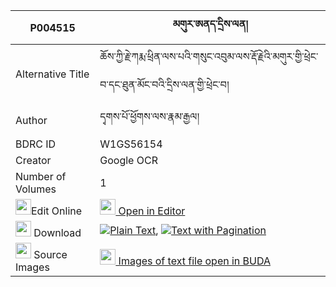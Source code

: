 |P004515|མགུར་ཨནད་དྲིས་ལན། 
| --- | --- 
|Alternative Title |ཆོས་ཀྱི་རྗེ་ཀརྨ་ཕྲིན་ལས་པའི་གསུང་འབུམ་ལས་རྡོ་རྗེའི་མགུར་གྱི་ཕྲེང་བ་དང་ཐུན་མོང་བའི་དྲིས་ལན་གྱི་ཕྲེང་བ།
|Author| དྭགས་པོ་ཕྱོགས་ལས་རྣམ་རྒྱལ།
|BDRC ID | W1GS56154
|Creator | Google OCR
|Number of Volumes| 1
|<img width="25" src="https://img.icons8.com/color/25/000000/edit-property.png">Edit Online| [<img width="25" src="https://avatars.githubusercontent.com/u/45091458?s=200&v=4"> Open in Editor](http://editor.openpecha.org/P004515)
|<img width="25" src="https://img.icons8.com/fluent/48/000000/download-2.png"/>  Download | [![](https://img.icons8.com/color/20/000000/txt.png)Plain Text](https://github.com/Openpecha/P004515/releases/download/v1/gur_en_drilen_plain_P004515.zip), [![](https://img.icons8.com/color/20/000000/txt.png)Text with Pagination](https://github.com/Openpecha/P004515/releases/download/v1/gur_en_drilen_pages_P004515.zip)
|<img width="25" src="https://img.icons8.com/plasticine/100/000000/pictures-folder.png"/>  Source Images | [<img width="25" src="https://library.bdrc.io/icons/BUDA-small.svg"> Images of text file open in BUDA](https://library.bdrc.io/show/bdr:W1GS56154)